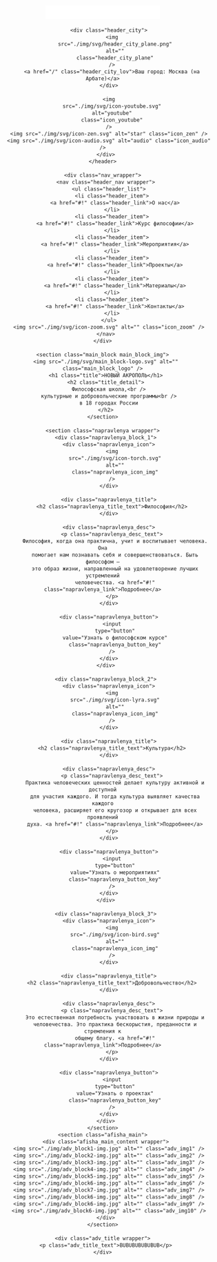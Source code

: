 <!DOCTYPE html>
<html lang="ru">
  <head>
    <meta charset="UTF-8" />
    <meta name="viewport" content="width=device-width, initial-scale=1.0" />
    <title>Новый Акрополь :: Москва :: cайт Нового Акрополя в Москве</title>
    <link rel="stylesheet" type="text/css" href="./css/style.css" />
  </head>
  <body>
    <header class="header">
      <div class="header_wrapper wrapper">
        <div class="header_logo">
          <a href="/" class="header_logo_link">
            <img
              src="./img/svg/na-logo.png"
              alt="Новый Акрополь :: Москва :: cайт Нового Акрополя в Москве"
              class="header_logo-pic"
            />
          </a>
        </div>

        <div class="header_city">
          <img
            src="./img/svg/header_city_plane.png"
            alt=""
            class="header_city_plane"
          />
          <a href="/" class="header_city_lov">Ваш город: Москва (на Арбате)</a>
        </div>

        <img
          src="./img/svg/icon-youtube.svg"
          alt="youtube"
          class="icon_youtube"
        />
        <img src="./img/svg/icon-zen.svg" alt="star" class="icon_zen" />
        <img src="./img/svg/icon-audio.svg" alt="audio" class="icon_audio" />
      </div>
    </header>

    <div class="nav_wrapper">
      <nav class="header_nav wrapper">
        <ul class="header_list">
          <li class="header_item">
            <a href="#!" class="header_link">О нас</a>
          </li>
          <li class="header_item">
            <a href="#!" class="header_link">Курс философии</a>
          </li>
          <li class="header_item">
            <a href="#!" class="header_link">Мероприятия</a>
          </li>
          <li class="header_item">
            <a href="#!" class="header_link">Проекты</a>
          </li>
          <li class="header_item">
            <a href="#!" class="header_link">Материалы</a>
          </li>
          <li class="header_item">
            <a href="#!" class="header_link">Контакты</a>
          </li>
        </ul>
        <img src="./img/svg/icon-zoom.svg" alt="" class="icon_zoom" />
      </nav>
    </div>

    <section class="main_block main_block_img">
      <img src="./img/svg/main_block-logo.svg" alt="" class="main_block_logo" />
      <h1 class="title">НОВЫЙ АКРОПОЛЬ</h1>
      <h2 class="title_detail">
        Философская школа,<br />
        культурные и добровольческие программы<br />
        в 18 городах России
      </h2>
    </section>

    <section class="napravlenya wrapper">
      <div class="napravlenya_block_1">
        <div class="napravlenya_icon">
          <img
            src="./img/svg/icon-torch.svg"
            alt=""
            class="napravlenya_icon_img"
          />
        </div>

        <div class="napravlenya_title">
          <h2 class="napravlenya_title_text">Философия</h2>
        </div>

        <div class="napravlenya_desc">
          <p class="napravlenya_desc_text">
            Философия, когда она практична, учит и воспитывает человека. Она
            помогает нам познавать себя и совершенствоваться. Быть философом —
            это образ жизни, направленный на удовлетворение лучших устремлений
            человечества. <a href="#!" class="napravlenya_link">Подробнее</a>
          </p>
        </div>

        <div class="napravlenya_button">
          <input
            type="button"
            value="Узнать о философском курсе"
            class="napravlenya_button_key"
          />
        </div>
      </div>

      <div class="napravlenya_block_2">
        <div class="napravlenya_icon">
          <img
            src="./img/svg/icon-lyra.svg"
            alt=""
            class="napravlenya_icon_img"
          />
        </div>

        <div class="napravlenya_title">
          <h2 class="napravlenya_title_text">Культура</h2>
        </div>

        <div class="napravlenya_desc">
          <p class="napravlenya_desc_text">
            Практика человеческих ценностей делает культуру активной и доступной
            для участия каждого. И тогда культура выявляет качества каждого
            человека, расширяет его кругозор и открывает для всех проявлений
            духа. <a href="#!" class="napravlenya_link">Подробнее</a>
          </p>
        </div>

        <div class="napravlenya_button">
          <input
            type="button"
            value="Узнать о мероприятиях"
            class="napravlenya_button_key"
          />
        </div>
      </div>

      <div class="napravlenya_block_3">
        <div class="napravlenya_icon">
          <img
            src="./img/svg/icon-bird.svg"
            alt=""
            class="napravlenya_icon_img"
          />
        </div>

        <div class="napravlenya_title">
          <h2 class="napravlenya_title_text">Добровольчество</h2>
        </div>

        <div class="napravlenya_desc">
          <p class="napravlenya_desc_text">
            Это естественная потребность участвовать в жизни природы и
            человечества. Это практика бескорыстия, преданности и стремления к
            общему благу. <a href="#!" class="napravlenya_link">Подробнее</a>
          </p>
        </div>

        <div class="napravlenya_button">
          <input
            type="button"
            value="Узнать о проектах"
            class="napravlenya_button_key"
          />
        </div>
      </div>
    </section>
    <section class="afisha_main">
      <div class="afisha_main_content wrapper">
        <img src="./img/adv_block1-img.jpg" alt="" class="adv_img1" />
        <img src="./img/adv_block2-img.jpg" alt="" class="adv_img2" />
        <img src="./img/adv_block3-img.jpg" alt="" class="adv_img3" />
        <img src="./img/adv_block4-img.jpg" alt="" class="adv_img4" />
        <img src="./img/adv_block5-img.jpg" alt="" class="adv_img5" />
        <img src="./img/adv_block6-img.jpg" alt="" class="adv_img6" />
        <img src="./img/adv_block7-img.jpg" alt="" class="adv_img7" />
        <img src="./img/adv_block6-img.jpg" alt="" class="adv_img8" />
        <img src="./img/adv_block6-img.jpg" alt="" class="adv_img9" />
        <img src="./img/adv_block6-img.jpg" alt="" class="adv_img10" />
      </div>
    </section>

    <div class="adv_title wrapper">
      <p class="adv_title_text">BUBUBUBUBUBUB</p>
    </div>
  </body>
</html>
